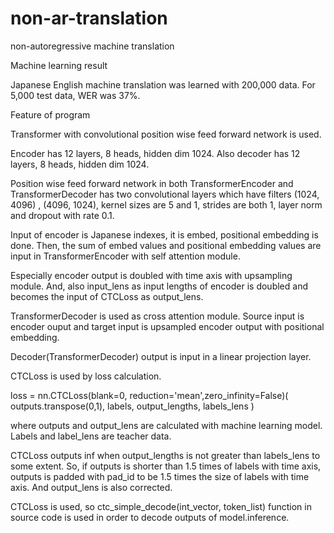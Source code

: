 # non-ar-translation
non-autoregressive machine translation

Machine learning result

Japanese English machine translation was learned with 200,000 data. For 5,000 test data, WER was 37%.

Feature of program

Transformer with convolutional position wise feed forward network is used. 

Encoder has 12 layers, 8 heads, hidden dim 1024. Also decoder has 12 layers, 8 heads, hidden dim 1024.

Position wise feed forward network in both TransformerEncoder and TransformerDecoder has two convolutional layers which have filters (1024, 4096) , (4096, 1024), kernel sizes are 5 and 1, strides are both 1, layer norm and dropout with rate 0.1.

Input of encoder is Japanese indexes, it is embed, positional embedding is done. Then, the sum of embed values and positional embedding values are input in TransformerEncoder with self attention module.

Especially encoder output is doubled with time axis with upsampling module. And, also input_lens as input lengths of encoder is doubled and becomes the input of CTCLoss as output_lens.

TransformerDecoder is used as cross attention module. Source input is encoder ouput and target input is upsampled encoder output with positional embedding. 

Decoder(TransformerDecoder) output is input in a linear projection layer.

CTCLoss is used by loss calculation. 

loss = nn.CTCLoss(blank=0, reduction='mean',zero_infinity=False)( outputs.transpose(0,1), labels, output_lengths, labels_lens )

where outputs and output_lens are calculated with machine learning model. Labels and label_lens are teacher data.

CTCLoss outputs inf when output_lengths is not greater than labels_lens to some extent. So, if outputs is shorter than 1.5 times of labels with time axis, outputs is padded with pad_id to be 1.5 times the size of labels with time axis. And output_lens is also corrected.

CTCLoss is used, so ctc_simple_decode(int_vector, token_list) function in source code is used in order to decode outputs of model.inference.

